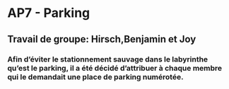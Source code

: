 # AP7 - Parking 
## Travail de groupe: Hirsch,Benjamin et Joy 
### Afin d’éviter le stationnement sauvage dans le labyrinthe qu’est le parking, il a été décidé d’attribuer à chaque membre qui le demandait une place de parking numérotée.
